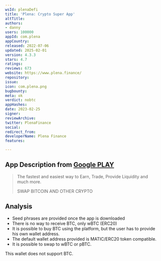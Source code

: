 ```yaml
---
wsId: plenaDefi
title: 'Plena: Crypto Super App'
altTitle: 
authors:
- danny
users: 100000
appId: com.plena
appCountry: 
released: 2022-07-06
updated: 2025-02-01
version: 4.3.3
stars: 4.7
ratings: 
reviews: 673
website: https://www.plena.finance/
repository: 
issue: 
icon: com.plena.png
bugbounty: 
meta: ok
verdict: nobtc
appHashes: 
date: 2023-02-25
signer: 
reviewArchive: 
twitter: PlenaFinance
social: 
redirect_from: 
developerName: Plena Finance
features: 

---
```


## App Description from [Google PLAY](https://play.google.com/store/apps/details?id=com.plena)

> The fastest and easiest way to Earn, Trade, Provide Liquidity and much more.
> 
> SWAP BITCOIN AND OTHER CRYPTO

## Analysis 

- Seed phrases are provided once the app is downloaded
- There is no way to receive BTC, only wBTC (ERC20)
- It is possible to buy BTC using the platform, but the user has to provide his own wallet address.
- The default wallet address provided is MATIC/ERC20 token compatible.  
- It is possible to swap to wBTC or pBTC. 

This wallet does not support BTC.
